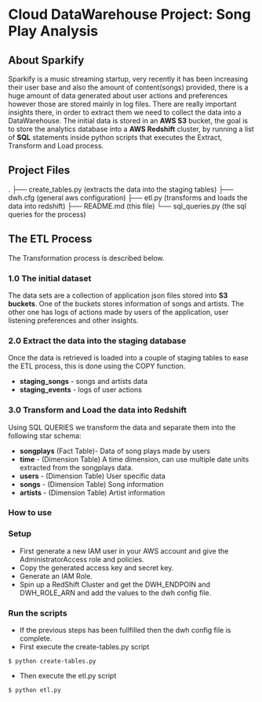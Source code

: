 # Cloud DataWarehouse Project: Song Play Analysis

## About Sparkify

Sparkify is a music streaming startup, very recently it has been increasing their user base and also the amount of content(songs) provided, there is a huge amount of data generated about user actions and preferences however those are stored mainly in log files. There are really important insights there, in order to extract them we need to collect the data into a DataWarehouse. The initial data is stored in an **AWS S3** bucket, the goal is to store the analytics database into a **AWS Redshift** cluster, by running a list of **SQL** statements inside python scripts that executes the Extract, Transform and Load process.

## Project Files

.
├── create_tables.py (extracts the data into the staging tables)
├── dwh.cfg (general aws configuration)
├── etl.py (transforms and loads the data into redshift)
├── README.md (this file)
└── sql_queries.py (the sql queries for the process)

## The ETL Process

The Transformation process is described below.

### 1.0 The initial dataset

The data sets are a collection of application json files stored into **S3 buckets**. One of the buckets stores information of songs and artists. The other one has logs of actions made by users of the application, user listening preferences and other insights. 

### 2.0 Extract the data into the staging database

Once the data is retrieved is loaded into a couple of staging tables to ease the ETL process, this is done using the COPY function. 

* **staging_songs** - songs and artists data
* **staging_events** - logs of user actions

### 3.0 Transform and Load the data into Redshift 

Using SQL QUERIES we transform the data and separate them into the following star schema: 

* **songplays** (Fact Table)- Data of song plays made by users
* **time** - (Dimension Table) A time dimension, can use multiple date units extracted from the songplays data.
* **users** - (Dimension Table) User specific data
* **songs** - (Dimension Table) Song information
* **artists** - (Dimension Table) Artist information

### How to use

### Setup

* First generate a new IAM user in your AWS account and give the AdministratorAccess role and policies.
* Copy the generated access key and secret key.
* Generate an IAM Role.
* Spin up a RedShift Cluster and get the DWH_ENDPOIN and DWH_ROLE_ARN and add the values to the dwh config file.

### Run the scripts

* If the previous steps has been fullfilled then the dwh config file is complete.
* First execute the create-tables.py script
```
$ python create-tables.py
```
* Then execute the etl.py script
```
$ python etl.py
```

